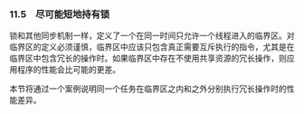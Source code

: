 ### 11.5　尽可能短地持有锁

锁和其他同步机制一样，定义了一个在同一时间只允许一个线程进入的临界区。对临界区的定义必须谨慎，临界区中应该只包含真正需要互斥执行的指令，尤其是在临界区中包含冗长的操作时。如果临界区中存在不使用共享资源的冗长操作，则应用程序的性能会比可能的更差。

本节将通过一个案例说明同一个任务在临界区之内和之外分别执行冗长操作时的性能差异。

